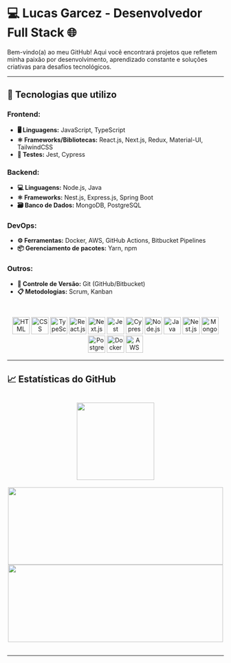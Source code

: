 # 💻 Lucas Garcez - Desenvolvedor Full Stack 🌐

Bem-vindo(a) ao meu GitHub! Aqui você encontrará projetos que refletem minha paixão por desenvolvimento, aprendizado constante e soluções criativas para desafios tecnológicos.

---

## 🔧 Tecnologias que utilizo

### Frontend:

- **🖥️ Linguagens:** JavaScript, TypeScript
- **⚛️ Frameworks/Bibliotecas:** React.js, Next.js, Redux, Material-UI, TailwindCSS
- **🧪 Testes:** Jest, Cypress

### Backend:

- **💻 Linguagens:** Node.js, Java
- **⚛️ Frameworks:** Nest.js, Express.js, Spring Boot
- **🗃️ Banco de Dados:** MongoDB, PostgreSQL

### DevOps:

- **⚙️ Ferramentas:** Docker, AWS, GitHub Actions, Bitbucket Pipelines
- **📦 Gerenciamento de pacotes:** Yarn, npm

### Outros:

- **🔄 Controle de Versão:** Git (GitHub/Bitbucket)
- **📋 Metodologias:** Scrum, Kanban

<br />

<p display= "flex" align="center" gap="20px">
    <img src="https://cdn.jsdelivr.net/gh/devicons/devicon@latest/icons/html5/html5-original.svg" alt="HTML" width="40" height="40" />
    <img src="https://cdn.jsdelivr.net/gh/devicons/devicon@latest/icons/css3/css3-original.svg" alt="CSS" width="40" height="40" />
    <img src="https://cdn.jsdelivr.net/gh/devicons/devicon/icons/typescript/typescript-original.svg" alt="TypeScript" width="40" height="40"  />
    <img src="https://cdn.jsdelivr.net/gh/devicons/devicon/icons/react/react-original.svg" alt="React.js" width="40" height="40"  />
    <img src="https://cdn.jsdelivr.net/gh/devicons/devicon/icons/nextjs/nextjs-original.svg" alt="Next.js" width="40" height="40"  />
    <img src="https://cdn.jsdelivr.net/gh/devicons/devicon/icons/jest/jest-plain.svg" alt="Jest" width="40" height="40"  />
    <img src="https://cdn.jsdelivr.net/gh/devicons/devicon@latest/icons/cypressio/cypressio-original.svg" alt="Cypress" width="40" height="40"  />
    <img src="https://cdn.jsdelivr.net/gh/devicons/devicon/icons/nodejs/nodejs-original.svg" alt="Node.js" width="40" height="40"  />
    <img src="https://cdn.jsdelivr.net/gh/devicons/devicon/icons/java/java-original.svg" alt="Java" width="40" height="40"  />
    <img src="https://nestjs.com/img/logo-small.svg" alt="Nest.js" width="40" height="40"  />
    <img src="https://cdn.jsdelivr.net/gh/devicons/devicon/icons/mongodb/mongodb-original.svg" alt="MongoDB" width="40" height="40"  />
    <img src="https://cdn.jsdelivr.net/gh/devicons/devicon/icons/postgresql/postgresql-original.svg" alt="PostgreSQL" width="40" height="40"  />
    <img src="https://cdn.jsdelivr.net/gh/devicons/devicon/icons/docker/docker-original.svg" alt="Docker" width="40" height="40"  />
    <img src="https://cdn.jsdelivr.net/gh/devicons/devicon@latest/icons/amazonwebservices/amazonwebservices-plain-wordmark.svg" alt="AWS" width="40" height="40" />
          
</p>

---

## 📈 Estatísticas do GitHub

<br/>

<div align="center">
    <img  height="180em" src="https://github-readme-stats.vercel.app/api/top-langs/?username=garcezlucas&layout=compact&theme=dracula"/>  
    <br/>
    <br/>
    <img  height="180em" width="500em" src="https://github-readme-stats.vercel.app/api?username=garcezlucas&show_icons=true&theme=dracula&count_private=true"/>  
    <img  height="180em" width="500em" src="https://github-readme-streak-stats.herokuapp.com?user=garcezlucas&theme=dracula&date_format=M%20j%5B%2C%20Y%5D"/>
</div>

<br/>

---



